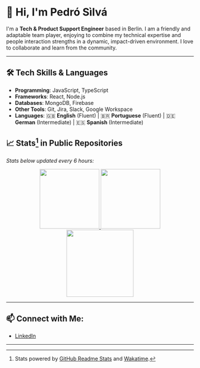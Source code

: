 # 👋 Hi, I'm Pedró Sìlvá  

I'm a **Tech & Product Support Engineer** based in Berlin. I am a friendly and adaptable team player, enjoying to combine my technical expertise and people interaction strengths in a dynamic, impact-driven environment. I love to collaborate and learn from the community.


---

## 🛠️ Tech Skills & Languages
- **Programming**: JavaScript, TypeScript  
- **Frameworks**: React, Node.js  
- **Databases**: MongoDB, Firebase  
- **Other Tools**: Git, Jira, Slack, Google Workspace
- **Languages**: 🇬🇧 **English** (Fluent) | 🇧🇷 **Portuguese** (Fluent) | 🇩🇪 **German** (Intermediate) | 🇪🇸 **Spanish** (Intermediate)
  

## 📈 Stats[^1] in Public Repositories
*Stats below updated every 6 hours:*

<div align="center">
  <a href="https://github.com/born3am">
      <img height=160 src="https://github-readme-stats.vercel.app/api?username=born3am&show_icons=true&theme=radical&hide=contribs&show=prs_merged_percentage&include_all_commits=true" />
  </a>
  <a href="https://github.com/born3am">
      <img height=160 src="https://github-readme-stats.vercel.app/api/top-langs/?username=born3am&hide_progress=false&layout=compact&langs_count=8&size_weight=0.5&count_weight=0.5&hide=css,scss" />
  </a>
</div>
<div align="center">
    <a href="https://github.com/born3am">
        <img height=180 src="https://github-readme-stats.vercel.app/api/wakatime?username=born3am&layout=compact&" />
    </a>
</div>


---

## 📫 Connect with Me:  
- <a href="https://www.linkedin.com/in/pedro-silva-berlin" target="_blank">LinkedIn</a>  

---

[^1]: Stats powered by [GitHub Readme Stats](https://github.com/anuraghazra/github-readme-stats) and [Wakatime](https://wakatime.com).

